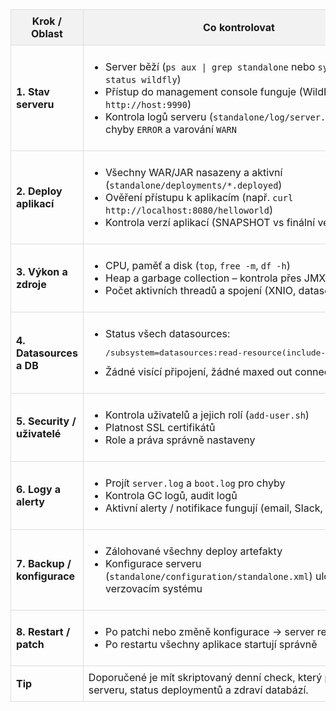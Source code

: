 <table style="border-collapse: collapse; width: 100%;">
  <tr style="background-color: #f2f2f2;">
    <th style="border: 1px solid #ddd; padding: 8px;">Krok / Oblast</th>
    <th style="border: 1px solid #ddd; padding: 8px;">Co kontrolovat</th>
  </tr>

  <tr>
    <td style="border: 1px solid #ddd; padding: 8px;"><b>1. Stav serveru</b></td>
    <td style="border: 1px solid #ddd; padding: 8px;">
      <ul>
        <li>Server běží (<code>ps aux | grep standalone</code> nebo <code>systemctl status wildfly</code>)</li>
        <li>Přístup do management console funguje (WildFly: <code>http://host:9990</code>)</li>
        <li>Kontrola logů serveru (<code>standalone/log/server.log</code>) – hledat chyby <code>ERROR</code> a varování <code>WARN</code></li>
      </ul>
    </td>
  </tr>

  <tr>
    <td style="border: 1px solid #ddd; padding: 8px;"><b>2. Deploy aplikací</b></td>
    <td style="border: 1px solid #ddd; padding: 8px;">
      <ul>
        <li>Všechny WAR/JAR nasazeny a aktivní (<code>standalone/deployments/*.deployed</code>)</li>
        <li>Ověření přístupu k aplikacím (např. <code>curl http://localhost:8080/helloworld</code>)</li>
        <li>Kontrola verzí aplikací (SNAPSHOT vs finální verze)</li>
      </ul>
    </td>
  </tr>

  <tr>
    <td style="border: 1px solid #ddd; padding: 8px;"><b>3. Výkon a zdroje</b></td>
    <td style="border: 1px solid #ddd; padding: 8px;">
      <ul>
        <li>CPU, paměť a disk (<code>top</code>, <code>free -m</code>, <code>df -h</code>)</li>
        <li>Heap a garbage collection – kontrola přes JMX nebo logy</li>
        <li>Počet aktivních threadů a spojení (XNIO, datasources)</li>
      </ul>
    </td>
  </tr>

  <tr>
    <td style="border: 1px solid #ddd; padding: 8px;"><b>4. Datasources a DB</b></td>
    <td style="border: 1px solid #ddd; padding: 8px;">
      <ul>
        <li>Status všech datasources:
          <pre>/subsystem=datasources:read-resource(include-runtime=true)</pre>
        </li>
        <li>Žádné visící připojení, žádné maxed out connections</li>
      </ul>
    </td>
  </tr>

  <tr>
    <td style="border: 1px solid #ddd; padding: 8px;"><b>5. Security / uživatelé</b></td>
    <td style="border: 1px solid #ddd; padding: 8px;">
      <ul>
        <li>Kontrola uživatelů a jejich rolí (<code>add-user.sh</code>)</li>
        <li>Platnost SSL certifikátů</li>
        <li>Role a práva správně nastaveny</li>
      </ul>
    </td>
  </tr>

  <tr>
    <td style="border: 1px solid #ddd; padding: 8px;"><b>6. Logy a alerty</b></td>
    <td style="border: 1px solid #ddd; padding: 8px;">
      <ul>
        <li>Projít <code>server.log</code> a <code>boot.log</code> pro chyby</li>
        <li>Kontrola GC logů, audit logů</li>
        <li>Aktivní alerty / notifikace fungují (email, Slack, monitoring)</li>
      </ul>
    </td>
  </tr>

  <tr>
    <td style="border: 1px solid #ddd; padding: 8px;"><b>7. Backup / konfigurace</b></td>
    <td style="border: 1px solid #ddd; padding: 8px;">
      <ul>
        <li>Zálohované všechny deploy artefakty</li>
        <li>Konfigurace serveru (<code>standalone/configuration/standalone.xml</code>) uložená ve verzovacím systému</li>
      </ul>
    </td>
  </tr>

  <tr>
    <td style="border: 1px solid #ddd; padding: 8px;"><b>8. Restart / patch</b></td>
    <td style="border: 1px solid #ddd; padding: 8px;">
      <ul>
        <li>Po patchi nebo změně konfigurace → server restartován</li>
        <li>Po restartu všechny aplikace startují správně</li>
      </ul>
    </td>
  </tr>

  <tr>
    <td style="border: 1px solid #ddd; padding: 8px;"><b>Tip</b></td>
    <td style="border: 1px solid #ddd; padding: 8px;">
      Doporučené je mít skriptovaný denní check, který projde stav serveru, status deploymentů a zdraví databází.
    </td>
  </tr>
</table>
